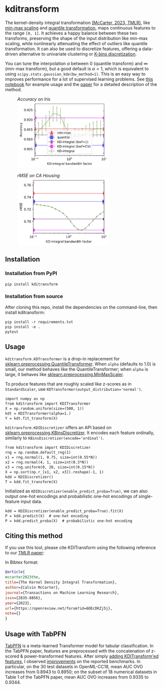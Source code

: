 # kditransform

The kernel-density integral transformation [(McCarter, 2023, TMLR)](https://openreview.net/pdf?id=6OEcDKZj5j), like [min-max scaling](https://scikit-learn.org/stable/modules/generated/sklearn.preprocessing.MinMaxScaler.html) and [quantile transformation](https://scikit-learn.org/stable/modules/generated/sklearn.preprocessing.QuantileTransformer.html), maps continuous features to the range `[0, 1]`.
It achieves a happy balance between these two transforms, preserving the shape of the input distribution like min-max scaling, while nonlinearly attenuating the effect of outliers like quantile transformation.
It can also be used to discretize features, offering a data-driven alternative to univariate clustering or [K-bins discretization](https://scikit-learn.org/stable/modules/preprocessing.html#preprocessing-discretization).

You can tune the interpolation $\alpha$ between 0 (quantile transform) and $\infty$ (min-max transform), but a good default is $\alpha=1$, which is equivalent to using `scipy.stats.gaussian_kde(bw_method=1)`. This is an easy way to improves performance for a lot of supervised learning problems. See [this notebook](https://github.com/calvinmccarter/kditransform/blob/master/examples/regression-plots.ipynb) for example usage and the [paper](https://openreview.net/pdf?id=6OEcDKZj5j) for a detailed description of the method.

<figure>
  <figcaption><i>Accuracy on Iris</i></figcaption>
  <img src="examples/Accuracy-vs-bwf-iris-pca.jpg" alt="drawing" width="300"/>
</figure>
<figure>
  <figcaption><i>rMSE on CA Housing</i></figcaption>
  <img src="examples/MSE-vs-bwf-cahousing-linr-nolegend.jpg" alt="drawing" width="300"/>
</figure>
    

## Installation 

### Installation from PyPI
```
pip install kditransform
```

### Installation from source
After cloning this repo, install the dependencies on the command-line, then install kditransform:
```
pip install -r requirements.txt
pip install -e .
pytest
```

## Usage

`kditransform.KDTransformer` is a drop-in replacement for [sklearn.preprocessing.QuantileTransformer](https://scikit-learn.org/stable/modules/generated/sklearn.preprocessing.QuantileTransformer.html). When `alpha` (defaults to 1.0) is small, our method behaves like the QuantileTransformer; when `alpha` is large, it behaves like [sklearn.preprocessing.MinMaxScaler](https://scikit-learn.org/stable/modules/generated/sklearn.preprocessing.MinMaxScaler.html).

To produce features that are roughly scaled like z-scores as in `StandardScaler`, use `KDTransformer(output_distribution='normal')`.

```
import numpy as np
from kditransform import KDITransformer
X = np.random.uniform(size=(500, 1))
kdt = KDITransformer(alpha=1.)
Y = kdt.fit_transform(X)
```

`kditransform.KDIDiscretizer` offers an API based on [sklearn.preprocessing.KBinsDiscretizer](https://scikit-learn.org/stable/modules/generated/sklearn.preprocessing.KBinsDiscretizer.html). It encodes each feature ordinally, similarly to `KBinsDiscretizer(encode='ordinal')`.

```
from kditransform import KDIDiscretizer
rng = np.random.default_rng(1)
x1 = rng.normal(1, 0.75, size=int(0.55*N))
x2 = rng.normal(4, 1, size=int(0.3*N))
x3 = rng.uniform(0, 20, size=int(0.15*N))
X = np.sort(np.r_[x1, x2, x3]).reshape(-1, 1)
kdd = KDIDiscretizer()
T = kdd.fit_transform(X)
```

Initialized as `KDIDiscretizer(enable_predict_proba=True)`, we can also output one-hot encodings and probabilistic one-hot encodings of single-feature input data.

```
kdd = KDIDiscretizer(enable_predict_proba=True).fit(X)
P = kdd.predict(X)  # one-hot encoding
P = kdd.predict_proba(X)  # probabilistic one-hot encoding
```

## Citing this method

If you use this tool, please cite KDITransform
using the following reference to our [TMLR paper](https://openreview.net/pdf?id=6OEcDKZj5j):

In Bibtex format:

```bibtex
@article{
mccarter2023the,
title={The Kernel Density Integral Transformation},
author={Calvin McCarter},
journal={Transactions on Machine Learning Research},
issn={2835-8856},
year={2023},
url={https://openreview.net/forum?id=6OEcDKZj5j},
note={}
}
```

## Usage with TabPFN

[TabPFN](https://arxiv.org/abs/2207.01848) is a meta-learned Transformer model for tabular classification. In the TabPFN paper, features are preprocessed with the concatenation of z-scored & power-transformed features. After simply [adding KDITransform'ed features](https://github.com/calvinmccarter/TabPFN/commit/e51e6621e2f1820d5646b14640fcfb9ef13f3c2d#diff-6e18bf62a38856a86e8846cefd2d9fd323dc178c161d4e63d23bf613dc6de654), I observed [improvements](https://github.com/calvinmccarter/TabPFN/blob/e51e6621e2f1820d5646b14640fcfb9ef13f3c2d/replicate-kditransform.ipynb) on the reported benchmarks. In particular, on the 30 test datasets in OpenML-CC18, mean AUC OVO increases from 0.8943 to 0.8950; on the subset of 18 numerical datasets in Table 1 of the TabPFN paper, mean AUC OVO increases from 0.9335 to 0.9344.
